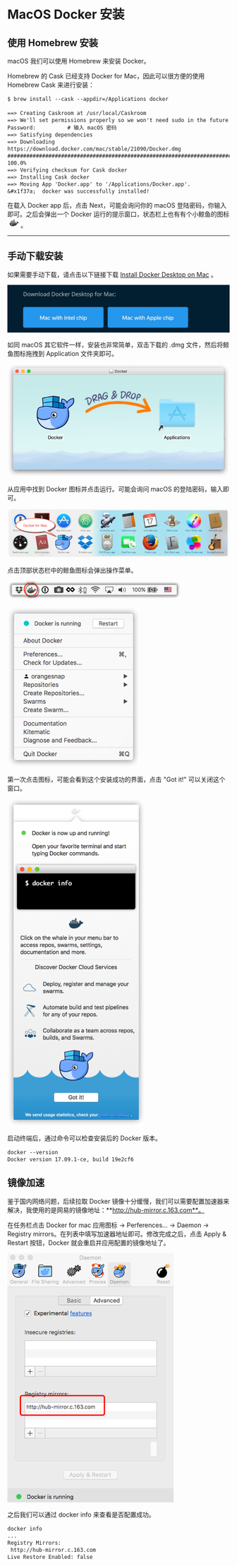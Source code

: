 # MacOS Docker 安装

## 使用 Homebrew 安装
macOS 我们可以使用 Homebrew 来安装 Docker。

Homebrew 的 Cask 已经支持 Docker for Mac，因此可以很方便的使用 Homebrew Cask 来进行安装：

```shell
$ brew install --cask --appdir=/Applications docker

==> Creating Caskroom at /usr/local/Caskroom
==> We'll set permissions properly so we won't need sudo in the future
Password:          # 输入 macOS 密码
==> Satisfying dependencies
==> Downloading https://download.docker.com/mac/stable/21090/Docker.dmg
######################################################################## 100.0%
==> Verifying checksum for Cask docker
==> Installing Cask docker
==> Moving App 'Docker.app' to '/Applications/Docker.app'.
&#x1f37a;  docker was successfully installed!
```

在载入 Docker app 后，点击 Next，可能会询问你的 macOS 登陆密码，你输入即可。之后会弹出一个 Docker 运行的提示窗口，状态栏上也有有个小鲸鱼的图标![](../assets/install/macos0.png)。

---

## 手动下载安装
如果需要手动下载，请点击以下链接下载 [Install Docker Desktop on Mac](https://docs.docker.com/docker-for-mac/install/) 。

![](../assets/install/macos.png)

如同 macOS 其它软件一样，安装也非常简单，双击下载的 .dmg 文件，然后将鲸鱼图标拖拽到 Application 文件夹即可。

![](../assets/install/macos1.png)

从应用中找到 Docker 图标并点击运行。可能会询问 macOS 的登陆密码，输入即可。

![](../assets/install/macos2.png)

点击顶部状态栏中的鲸鱼图标会弹出操作菜单。

![](../assets/install/macos3.png)

![](../assets/install/macos4.png)

第一次点击图标，可能会看到这个安装成功的界面，点击 "Got it!" 可以关闭这个窗口。

![](../assets/install/macos5.png)

启动终端后，通过命令可以检查安装后的 Docker 版本。

```shell
docker --version
Docker version 17.09.1-ce, build 19e2cf6
```

## 镜像加速
鉴于国内网络问题，后续拉取 Docker 镜像十分缓慢，我们可以需要配置加速器来解决，我使用的是网易的镜像地址：**http://hub-mirror.c.163.com**。

在任务栏点击 Docker for mac 应用图标 -> Perferences... -> Daemon -> Registry mirrors。在列表中填写加速器地址即可。修改完成之后，点击 Apply & Restart 按钮，Docker 就会重启并应用配置的镜像地址了。

![](../assets/install/macos6.png)

之后我们可以通过 docker info 来查看是否配置成功。

```shell
docker info
...
Registry Mirrors:
 http://hub-mirror.c.163.com
Live Restore Enabled: false
```


